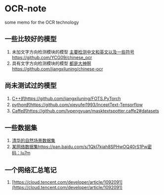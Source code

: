 # OCR-note
some memo for the OCR technology
## 一些比较好的模型
1. 未加文字方向检测模块的模型
[主要检测中文和英文以及一些符号https://github.com/YCG09/chinese_ocr](https://github.com/YCG09/chinese_ocr)
2. 具有文字方向检测模块的模型
[都是大神啊https://github.com/jiangxiluning/chinese-ocr](https://github.com/jiangxiluning/chinese-ocr)
## 尚未测试过的模型
1. [C++的https://github.com/jiangxiluning/FOTS.PyTorch](https://github.com/jiangxiluning/FOTS.PyTorch)
2. [python的https://github.com/xieyufei1993/InceptText-Tensorflow](https://github.com/xieyufei1993/InceptText-Tensorflow)
3. [Caffe的https://github.com/lvpengyuan/masktextspotter.caffe2#datasets](https://github.com/lvpengyuan/masktextspotter.caffe2#datasets)
## 一些数据集
1. [清华的自然场景数据集](https://ctwdataset.github.io/)
2. [某网络数据集https://pan.baidu.com/s/1QkI7kjah8SPHwOQ40rS1Pw密码：lu7m](https://pan.baidu.com/s/1QkI7kjah8SPHwOQ40rS1Pw)
## 一个网络汇总笔记
1. [https://cloud.tencent.com/developer/article/1092091](https://cloud.tencent.com/developer/article/1092091)
